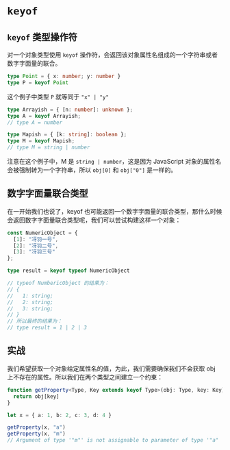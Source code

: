# `keyof`
## `keyof` 类型操作符
对一个对象类型使用 `keyof` 操作符，会返回该对象属性名组成的一个字符串或者数字字面量的联合。
```typescript
type Point = { x: number; y: number }
type P = keyof Point
```
这个例子中类型 `P` 就等同于 `"x" | "y"`
```typescript
type Arrayish = { [n: number]: unknown };
type A = keyof Arrayish;
// type A = number

type Mapish = { [k: string]: boolean };
type M = keyof Mapish;
// type M = string | number
```
注意在这个例子中，M 是 `string | number`，这是因为 JavaScript 对象的属性名会被强制转为一个字符串，所以 `obj[0]` 和 `obj["0"]` 是一样的。

## 数字字面量联合类型
在一开始我们也说了，keyof 也可能返回一个数字字面量的联合类型，那什么时候会返回数字字面量联合类型呢，我们可以尝试构建这样一个对象：

```typescript
const NumericObject = {
  [1]: "冴羽一号",
  [2]: "冴羽二号",
  [3]: "冴羽三号"
};

type result = keyof typeof NumericObject

// typeof NumbericObject 的结果为：
// {
//   1: string;
//   2: string;
//   3: string;
// }
// 所以最终的结果为：
// type result = 1 | 2 | 3
```

## 实战
我们希望获取一个对象给定属性名的值，为此，我们需要确保我们不会获取 obj 上不存在的属性。所以我们在两个类型之间建立一个约束：
```Typescript
function getProperty<Type, Key extends keyof Type>(obj: Type, key: Key) {
  return obj[key]
}

let x = { a: 1, b: 2, c: 3, d: 4 }

getProperty(x, "a")
getProperty(x, "m")
// Argument of type '"m"' is not assignable to parameter of type '"a" | "b" | "c" | "d"'.

```
